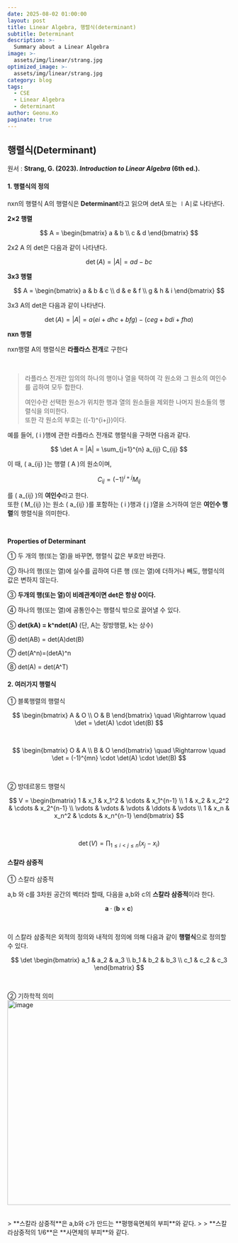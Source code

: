 ```yaml
---
date: 2025-08-02 01:00:00
layout: post
title: Linear Algebra, 행렬식(determinant)
subtitle: Determinant
description: >-
  Summary about a Linear Algebra 
image: >-
  assets/img/linear/strang.jpg
optimized_image: >-
  assets/img/linear/strang.jpg
category: blog
tags: 
  - CSE
  - Linear Algebra
  - determinant
author: Geonu.Ko
paginate: true
---
```






## 행렬식(Determinant)

원서 : **Strang, G. (2023). *Introduction to Linear Algebra* (6th ed.).** <br>

#### 1. 행렬식의 정의

nxn의 행렬식 A의 행렬식은 **Determinant**라고 읽으며 detA 또는 ∣A∣로 나타낸다.<br>

**2×2 행렬**

$$
A =
\begin{bmatrix}
a & b \\
c & d
\end{bmatrix}
$$

2x2 A 의 det은 다음과 같이 나타낸다.

$$
\det(A) = |A| = ad - bc
$$

**3x3 행렬**

$$
 A =
\begin{bmatrix}
a & b & c \\
d & e & f \\
g & h & i
\end{bmatrix}
$$

3x3 A의 det은 다음과 같이 나타낸다.

$$
\det(A) = |A| = a(ei + dhc + bfg) - (ceg + bdi + fha)
$$

**nxn 행렬**<br>

nxn행렬 A의 행렬식은 **라플라스 전개**로 구한다

<br>

> 라플라스 전개란 임의의 하나의 행이나 열을 택하여 각 원소와 그 원소의 여인수를 곱하여 모두 합한다. <br>
> 
> 여인수란 선택한 원소가 위치한 행과 열의 원소들을 제외한 나머지 원소들의 행렬식을 의미한다. <br>
> 또한 각 원소의 부호는 \((-1)^{i+j}\)이다.

예를 들어, \( i \)행에 관한 라플라스 전개로 행렬식을 구하면 다음과 같다.

$$
\det A = |A| = \sum_{j=1}^{n} a_{ij} C_{ij}
$$

이 때, \( a_{ij} \)는 행렬 \( A \)의 원소이며,

$$
C_{ij} = (-1)^{i+j} M_{ij}
$$

를 \( a_{ij} \)의 **여인수**라고 한다. <br>
또한 \( M_{ij} \)는 원소 \( a_{ij} \)를 포함하는 \( i \)행과 \( j \)열을 소거하여 얻은 **여인수 행렬**의 행렬식을 의미한다.

<br>

**Properties of Determinant**

① 두 개의 행(또는 열)을 바꾸면, 행렬식 값은 부호만 바뀐다. <br>

② 하나의 행(또는 열)에 실수를 곱하여 다른 행 (또는 열)에 더하거나 빼도, 행렬식의 값은 변하지 않는다. <br>

③ **두개의 행(또는 열)이 비례관계이면 det은 항상 0이다.**

④ 하나의 행(또는 열)에 공통인수는 행렬식 밖으로 끌어낼 수 있다.

⑤ **det(kA) = k^ndet(A)** (단, A는 정방행렬, k는 상수)

⑥ det(AB) = det(A)det(B)

⑦ det(A^n)=(detA)^n

⑧ det(A) = det(A^T)

#### 2. 여러가지 행렬식

① 블록행렬의 행렬식

$$
\begin{bmatrix}
A & O \\
O & B
\end{bmatrix}
\quad \Rightarrow \quad
\det =
\det(A) \cdot \det(B)
$$

<br>

$$
\begin{bmatrix}
O & A \\
B & O
\end{bmatrix}
\quad \Rightarrow \quad
\det = (-1)^{mn} \cdot \det(A) \cdot \det(B)
$$

<br>

② 방데르몽드 행렬식

$$
V =
\begin{bmatrix}
1 & x_1 & x_1^2 & \cdots & x_1^{n-1} \\
1 & x_2 & x_2^2 & \cdots & x_2^{n-1} \\
\vdots & \vdots & \vdots & \ddots & \vdots \\
1 & x_n & x_n^2 & \cdots & x_n^{n-1}
\end{bmatrix}
$$

<br>

$$
\det(V) = \prod_{1 \le i < j \le n} (x_j - x_i)
$$

#### 스칼라 삼중적

① 스칼라 삼중적

a,b 와 c를 3차원 공간의 벡터라 할때, 다음을 a,b와 c의 **스칼라 삼중적**이라 한다.

$$
\mathbf{a} \cdot (\mathbf{b} \times \mathbf{c})
$$

<br>

이 스칼라 삼중적은 외적의 정의와 내적의 정의에 의해 다음과 같이 **행렬식**으로 정의할 수 있다.

$$
\det \begin{bmatrix}
a_1 & a_2 & a_3 \\
b_1 & b_2 & b_3 \\
c_1 & c_2 & c_3
\end{bmatrix}
$$

<br>

② 기하학적 의미
<br>
<img width="813" height="461" alt="image" src="https://github.com/user-attachments/assets/edd4a8c7-f329-4b04-b5aa-287ebf3945aa" />

<br>
> **스칼라 삼중적**은 a,b와 c가 만드는 **평행육면체의 부피**와 같다.
> 
> **스칼라삼중적의 1/6**은 **사면체의 부피**와 같다.
